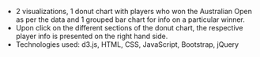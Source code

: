 - 2 visualizations, 1 donut chart with players who won the Australian Open as per the data and 1 grouped bar chart for info on a particular winner.
- Upon click on the different sections of the donut chart, the respective player info is presented on the right hand side.  
- Technologies used: d3.js, HTML, CSS, JavaScript, Bootstrap, jQuery